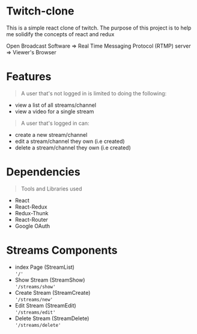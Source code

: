 # Twitch-clone
This is a simple react clone of twitch. The purpose of this project is to help me solidify the concepts of react and redux

Open Broadcast Software => Real Time Messaging Protocol (RTMP) server => Viewer's Browser

# Features
> A user that's not logged in is limited to doing the following:
 - view a list of all streams/channel
 - view a video for a single stream

> A user that's logged in can:
 - create a new stream/channel
 - edit a stream/channel they own (i.e created)
 - delete a stream/channel they own (i.e created)

# Dependencies
> Tools and Libraries used
 - React
 - React-Redux
 - Redux-Thunk
 - React-Router
 - Google OAuth

# Streams Components
 - index Page (StreamList)        
    `'/'`
 - Show Stream (StreamShow)       
    `'/streams/show'`
 - Create Stream (StreamCreate)   
    `'/streams/new'`
 - Edit Stream (StreamEdit)       
    `'/streams/edit'`
 - Delete Stream (StreamDelete)   
    `'/streams/delete'`

